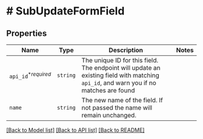 # # SubUpdateFormField



## Properties

Name | Type | Description | Notes
------------ | ------------- | ------------- | -------------
| `api_id`<sup>*_required_</sup> | ```string``` |  The unique ID for this field. The endpoint will update an existing field with matching `api_id`, and warn you if no matches are found  |  |
| `name` | ```string``` |  The new name of the field. If not passed the name will remain unchanged.  |  |

[[Back to Model list]](../../README.md#models) [[Back to API list]](../../README.md#endpoints) [[Back to README]](../../README.md)
